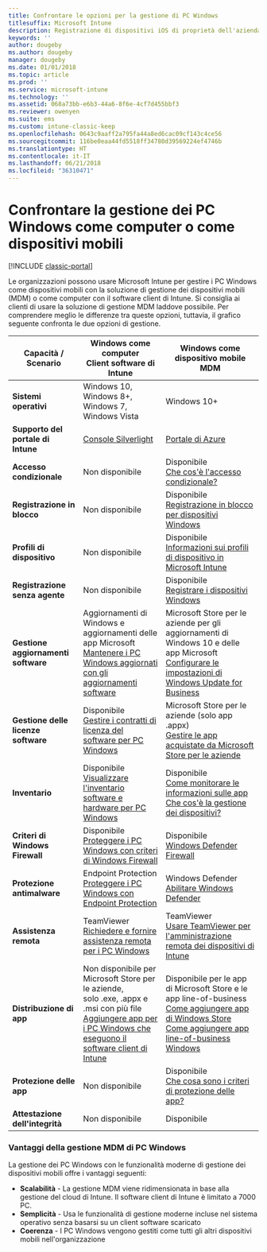 ```yaml
---
title: Confrontare le opzioni per la gestione di PC Windows
titlesuffix: Microsoft Intune
description: Registrazione di dispositivi iOS di proprietà dell'azienda usando il programma Device Enrollment Program (DEP) di Apple o Apple Configurator.
keywords: ''
author: dougeby
ms.author: dougeby
manager: dougeby
ms.date: 01/01/2018
ms.topic: article
ms.prod: ''
ms.service: microsoft-intune
ms.technology: ''
ms.assetid: 068a73bb-e6b3-44a6-8f6e-4cf7d455bbf3
ms.reviewer: owenyen
ms.suite: ems
ms.custom: intune-classic-keep
ms.openlocfilehash: 0643c9aaff2a795fa44a8ed6cac09cf143c4ce56
ms.sourcegitcommit: 116be0eaa44fd5518ff34780d39569224ef4746b
ms.translationtype: HT
ms.contentlocale: it-IT
ms.lasthandoff: 06/21/2018
ms.locfileid: "36310471"
---
```

# <a name="compare-managing-windows-pcs-as-computers-or-mobile-devices"></a>Confrontare la gestione dei PC Windows come computer o come dispositivi mobili

[!INCLUDE [classic-portal](includes/classic-portal.md)]

Le organizzazioni possono usare Microsoft Intune per gestire i PC Windows come dispositivi mobili con la soluzione di gestione dei dispositivi mobili (MDM) o come computer con il software client di Intune.  Si consiglia ai clienti di usare la soluzione di gestione MDM laddove possibile. Per comprendere meglio le differenze tra queste opzioni, tuttavia, il grafico seguente confronta le due opzioni di gestione.

|**Capacità / Scenario** |**Windows come computer**<br>Client software di Intune | **Windows come dispositivo mobile**<br>MDM |
|--------------|-------------------------------|-------------------------------|
|**Sistemi operativi** |Windows 10, Windows 8+, Windows 7, Windows Vista | Windows 10+ |
|**Supporto del portale di Intune** |[Console Silverlight](https://manage.microsoft.com)|[Portale di Azure](https://portal.azure.com) |
|**Accesso condizionale**|Non disponibile|Disponibile <br>[Che cos'è l'accesso condizionale?](conditional-access.md)|
|**Registrazione in blocco**|Non disponibile|Disponibile <br>[Registrazione in blocco per dispositivi Windows](windows-bulk-enroll.md)|
|**Profili di dispositivo**|Non disponibile|Disponibile <br>[Informazioni sui profili di dispositivo in Microsoft Intune](device-profiles.md)|
|**Registrazione senza agente**|Non disponibile |Disponibile<br>[Registrare i dispositivi Windows](windows-enroll.md)|
|**Gestione aggiornamenti software**| Aggiornamenti di Windows e aggiornamenti delle app Microsoft<br>[Mantenere i PC Windows aggiornati con gli aggiornamenti software](keep-windows-pcs-up-to-date-with-software-updates-in-microsoft-intune.md)|Microsoft Store per le aziende per gli aggiornamenti di Windows 10 e delle app Microsoft<br> [Configurare le impostazioni di Windows Update for Business](windows-update-for-business-configure.md) |
|**Gestione delle licenze software**|Disponibile <br>[Gestire i contratti di licenza del software per PC Windows](manage-license-agreements-for-windows-pc-software-in-microsoft-intune.md)|Microsoft Store per le aziende (solo app .appx)<br>[Gestire le app acquistate da Microsoft Store per le aziende](windows-store-for-business.md)|
|**Inventario**|Disponibile <br>[Visualizzare l'inventario software e hardware per PC Windows](view-hardware-and-software-inventory-for-windows-pcs-in-microsoft-intune.md)|Disponibile <br>[Come monitorare le informazioni sulle app](apps-monitor.md)<br>[Che cos'è la gestione dei dispositivi?](device-management.md)|
|**Criteri di Windows Firewall**|Disponibile <br>[Proteggere i PC Windows con criteri di Windows Firewall](help-protect-windows-pcs-using-windows-firewall-policies-in-microsoft-intune.md) |Disponibile <br>[Windows Defender Firewall](endpoint-protection-windows-10.md#windows-defender-firewall)|
|**Protezione antimalware**|Endpoint Protection<br>[Proteggere i PC Windows con Endpoint Protection](help-secure-windows-pcs-with-endpoint-protection-for-microsoft-intune.md)|Windows Defender<br>[Abilitare Windows Defender](advanced-threat-protection.md)|
|**Assistenza remota** |TeamViewer<br>[Richiedere e fornire assistenza remota per i PC Windows](request-and-provide-remote-assistance-for-windows-pcs-in-microsoft-intune.md)|TeamViewer<br> [Usare TeamViewer per l'amministrazione remota dei dispositivi di Intune](device-profile-android-teamviewer.md) |
|**Distribuzione di app** | Non disponibile per Microsoft Store per le aziende,<br>solo .exe, .appx e .msi con più file<br>[Aggiungere app per i PC Windows che eseguono il software client di Intune](add-apps-for-windows-pcs-in-microsoft-intune.md)|Disponibile per le app di Microsoft Store e le app line-of-business<br>[Come aggiungere app di Windows Store](store-apps-windows.md)<br>[Come aggiungere app line-of-business Windows](lob-apps-windows.md)|
|**Protezione delle app**|Non disponibile|Disponibile <br>[Che cosa sono i criteri di protezione delle app?](app-protection-policy.md)|
|**Attestazione dell'integrità**|Non disponibile|Disponibile|


### <a name="advantages-of-mdm-windows-pc-management"></a>Vantaggi della gestione MDM di PC Windows
La gestione dei PC Windows con le funzionalità moderne di gestione dei dispositivi mobili offre i vantaggi seguenti:
- **Scalabilità** - La gestione MDM viene ridimensionata in base alla gestione del cloud di Intune. Il software client di Intune è limitato a 7000 PC.
- **Semplicità** - Usa le funzionalità di gestione moderne incluse nel sistema operativo senza basarsi su un client software scaricato
- **Coerenza** - I PC Windows vengono gestiti come tutti gli altri dispositivi mobili nell'organizzazione<!-- - **Cloud optimization** - -->
